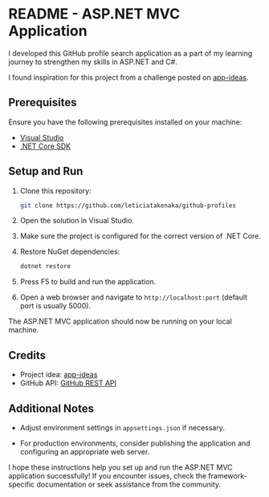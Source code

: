 # README - ASP.NET MVC Application

I developed this GitHub profile search application as a part of my learning journey to strengthen my skills in ASP.NET and C#.</br>

I found inspiration for this project from a challenge posted on [app-ideas](https://github.com/florinpop17/app-ideas/blob/master/Projects/2-Intermediate/GitHub-Profiles.md). 

## Prerequisites

Ensure you have the following prerequisites installed on your machine:

- [Visual Studio](https://visualstudio.microsoft.com/)
- [.NET Core SDK](https://dotnet.microsoft.com/download)

## Setup and Run

1. Clone this repository:

    ```bash
    git clone https://github.com/leticiatakenaka/github-profiles
    ```

2. Open the solution in Visual Studio.

3. Make sure the project is configured for the correct version of .NET Core.

4. Restore NuGet dependencies:

    ```bash
    dotnet restore
    ```

5. Press F5 to build and run the application.

6. Open a web browser and navigate to `http://localhost:port` (default port is usually 5000).

The ASP.NET MVC application should now be running on your local machine.

## Credits

- Project idea: [app-ideas](https://github.com/florinpop17/app-ideas/blob/master/Projects/2-Intermediate/GitHub-Profiles.md)
- GitHub API: [GitHub REST API](https://docs.github.com/en/rest)

## Additional Notes

- Adjust environment settings in `appsettings.json` if necessary.

- For production environments, consider publishing the application and configuring an appropriate web server.

I hope these instructions help you set up and run the ASP.NET MVC application successfully! If you encounter issues, check the framework-specific documentation or seek assistance from the community.
